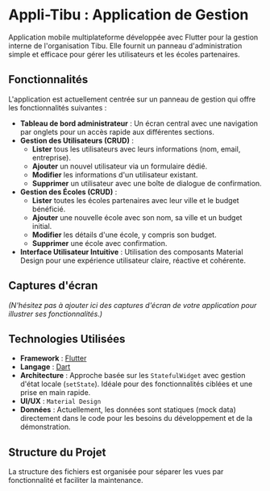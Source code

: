# Appli-Tibu : Application de Gestion

Application mobile multiplateforme développée avec Flutter pour la gestion interne de l'organisation Tibu. Elle fournit un panneau d'administration simple et efficace pour gérer les utilisateurs et les écoles partenaires.

## Fonctionnalités

L'application est actuellement centrée sur un panneau de gestion qui offre les fonctionnalités suivantes :

-   **Tableau de bord administrateur** : Un écran central avec une navigation par onglets pour un accès rapide aux différentes sections.
-   **Gestion des Utilisateurs (CRUD)** :
    -   **Lister** tous les utilisateurs avec leurs informations (nom, email, entreprise).
    -   **Ajouter** un nouvel utilisateur via un formulaire dédié.
    -   **Modifier** les informations d'un utilisateur existant.
    -   **Supprimer** un utilisateur avec une boîte de dialogue de confirmation.
-   **Gestion des Écoles (CRUD)** :
    -   **Lister** toutes les écoles partenaires avec leur ville et le budget bénéficié.
    -   **Ajouter** une nouvelle école avec son nom, sa ville et un budget initial.
    -   **Modifier** les détails d'une école, y compris son budget.
    -   **Supprimer** une école avec confirmation.
-   **Interface Utilisateur Intuitive** : Utilisation des composants Material Design pour une expérience utilisateur claire, réactive et cohérente.

## Captures d'écran

*(N'hésitez pas à ajouter ici des captures d'écran de votre application pour illustrer ses fonctionnalités.)*

## Technologies Utilisées

-   **Framework** : [Flutter](https://flutter.dev/)
-   **Langage** : [Dart](https://dart.dev/)
-   **Architecture** : Approche basée sur les `StatefulWidget` avec gestion d'état locale (`setState`). Idéale pour des fonctionnalités ciblées et une prise en main rapide.
-   **UI/UX** : `Material Design`
-   **Données** : Actuellement, les données sont statiques (mock data) directement dans le code pour les besoins du développement et de la démonstration.

## Structure du Projet

La structure des fichiers est organisée pour séparer les vues par fonctionnalité et faciliter la maintenance.